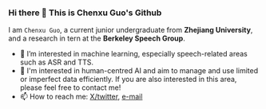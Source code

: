 ### Hi there 👋 This is Chenxu Guo's Github

I am `Chenxu Guo`,  a current junior undergraduate from **Zhejiang University**, and a research in tern at the **Berkeley Speech Group**.

- 👀 I’m interested in machine learning, especially speech-related areas such as ASR and TTS.
- 🧠 I'm interested in human-centred AI and aim to manage and use limited or imperfect data efficiently. If you are also interested in this area, please feel free to contact me!
- 📫 How to reach me: [X/twitter](https://x.com/ChenxuGuo1225), [e-mail](louis.kwok.work@gmail.com)


<!---
ChenxuKwok/ChenxuKwok is a ✨ special ✨ repository because its `README.md` (this file) appears on your GitHub profile.
You can click the Preview link to take a look at your changes.
- 😄 Pronouns: ...
- ⚡ Fun fact: ...
- 💞️ I’m looking to collaborate on ...
--->
